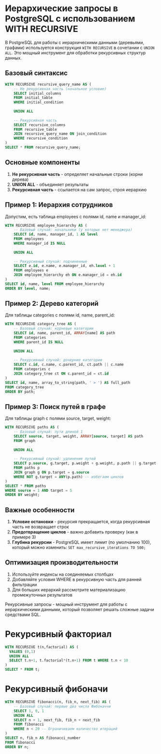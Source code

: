 # Иерархические запросы в PostgreSQL с использованием WITH RECURSIVE

В PostgreSQL для работы с иерархическими данными (деревьями, графами) используется конструкция `WITH RECURSIVE` в сочетании с `UNION ALL`. Это мощный инструмент для обработки рекурсивных структур данных.

## Базовый синтаксис

```sql
WITH RECURSIVE recursive_query_name AS (
    -- Не рекурсивная часть (начальное условие)
    SELECT initial_columns
    FROM initial_table
    WHERE initial_condition
    
    UNION ALL
    
    -- Рекурсивная часть
    SELECT recursive_columns
    FROM recursive_table
    JOIN recursive_query_name ON join_condition
    WHERE recursive_condition
)
SELECT * FROM recursive_query_name;
```

## Основные компоненты

1. **Не рекурсивная часть** - определяет начальные строки (корни дерева)
2. **UNION ALL** - объединяет результаты
3. **Рекурсивная часть** - ссылается на сам запрос, строя иерархию

## Пример 1: Иерархия сотрудников

Допустим, есть таблица employees с полями id, name и manager_id:

```sql
WITH RECURSIVE employee_hierarchy AS (
    -- Базовый случай: начальники (у которых нет менеджера)
    SELECT id, name, manager_id, 1 AS level
    FROM employees
    WHERE manager_id IS NULL
    
    UNION ALL
    
    -- Рекурсивный случай: подчиненные
    SELECT e.id, e.name, e.manager_id, eh.level + 1
    FROM employees e
    JOIN employee_hierarchy eh ON e.manager_id = eh.id
)
SELECT id, name, level FROM employee_hierarchy
ORDER BY level, name;
```

## Пример 2: Дерево категорий

Для таблицы categories с полями id, name, parent_id:

```sql
WITH RECURSIVE category_tree AS (
    -- Базовый случай: корневые категории
    SELECT id, name, parent_id, ARRAY[name] AS path
    FROM categories
    WHERE parent_id IS NULL
    
    UNION ALL
    
    -- Рекурсивный случай: дочерние категории
    SELECT c.id, c.name, c.parent_id, ct.path || c.name
    FROM categories c
    JOIN category_tree ct ON c.parent_id = ct.id
)
SELECT id, name, array_to_string(path, ' > ') AS full_path
FROM category_tree
ORDER BY path;
```

## Пример 3: Поиск путей в графе

Для таблицы graph с полями source, target, weight:

```sql
WITH RECURSIVE paths AS (
    -- Базовый случай: пути длиной 1
    SELECT source, target, weight, ARRAY[source, target] AS path
    FROM graph
    
    UNION ALL
    
    -- Рекурсивный случай: удлинение путей
    SELECT p.source, g.target, p.weight + g.weight, p.path || g.target
    FROM paths p
    JOIN graph g ON p.target = g.source
    WHERE NOT g.target = ANY(p.path) -- избегаем циклов
)
SELECT * FROM paths
WHERE source = 1 AND target = 5
ORDER BY weight;
```

## Важные особенности

1. **Условие остановки** - рекурсия прекращается, когда рекурсивная часть не возвращает строк
2. **Предотвращение циклов** - важно добавить проверку (как в примере 3)
3. **Глубина рекурсии** - PostgreSQL имеет лимит (по умолчанию 100), который можно изменить: `SET max_recursive_iterations TO 500;`

## Оптимизация производительности

1. Используйте индексы на соединяемых столбцах
2. Добавляйте условия WHERE в рекурсивную часть для ранней фильтрации
3. Для больших иерархий рассмотрите материализацию промежуточных результатов

Рекурсивные запросы - мощный инструмент для работы с иерархическими данными, который позволяет решать сложные задачи средствами SQL.


# Рекурсивный факториал

```sql
WITH RECURSIVE t(n,factorial) AS (
  VALUES (0,1)
  UNION ALL
  SELECT t.n+1, t.factorial*(t.n+1) FROM t WHERE t.n < 10
)
SELECT * FROM t;
```

# Рекурсивный фибоначи
```sql
WITH RECURSIVE fibonacci(n, fib_n, next_fib) AS (
    -- Базовый случай: первые два числа Фибоначчи
    SELECT 1, 0, 1    
    UNION ALL       
    SELECT n + 1, next_fib, fib_n + next_fib
    FROM fibonacci
    WHERE n < 20 -- Ограничиваем количество итераций
)
SELECT n, fib_n AS fibonacci_number
FROM fibonacci
ORDER BY n;
```